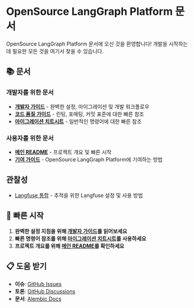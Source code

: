 # OpenSource LangGraph Platform 문서

OpenSource LangGraph Platform 문서에 오신 것을 환영합니다! 개발을 시작하는 데 필요한 모든 것을 여기서 찾을 수 있습니다.

## 📚 문서

### 개발자를 위한 문서

- **[개발자 가이드](developer-guide-ko.md)** - 완벽한 설정, 마이그레이션 및 개발 워크플로우
- **[코드 품질 가이드](code-quality-ko.md)** - 린팅, 포매팅, 커밋 표준에 대한 빠른 참조
- **[마이그레이션 치트시트](migration-cheatsheet-ko.md)** - 일반적인 명령어에 대한 빠른 참조

### 사용자를 위한 문서

- **[메인 README](../README.md)** - 프로젝트 개요 및 빠른 시작
- **[기여 가이드](../CONTRIBUTING.md)** - OpenSource LangGraph Platform에 기여하는 방법

## 관찰성

- [Langfuse 통합](./langfuse-usage-ko.md) - 추적을 위한 Langfuse 설정 및 사용 방법

## 🚀 빠른 시작

1. **완벽한 설정 지침을 위해 [개발자 가이드](developer-guide-ko.md)를 읽어보세요**
2. **빠른 명령어 참조를 위해 [마이그레이션 치트시트](migration-cheatsheet-ko.md)를 사용하세요**
3. **프로젝트 개요를 위해 [메인 README](../README.md)를 확인하세요**

## 📋 도움 받기

- **이슈**: [GitHub Issues](https://github.com/ibbybuilds/opensource-langgraph-platform/issues)
- **토론**: [GitHub Discussions](https://github.com/ibbybuilds/opensource-langgraph-platform/discussions)
- **문서**: [Alembic Docs](https://alembic.sqlalchemy.org/)
